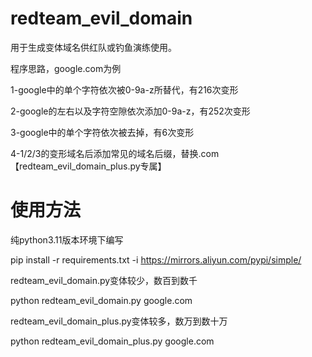 # redteam_evil_domain
用于生成变体域名供红队或钓鱼演练使用。

程序思路，google.com为例

1-google中的单个字符依次被0-9a-z所替代，有216次变形

2-google的左右以及字符空隙依次添加0-9a-z，有252次变形

3-google中的单个字符依次被去掉，有6次变形

4-1/2/3的变形域名后添加常见的域名后缀，替换.com【redteam_evil_domain_plus.py专属】

# 使用方法
纯python3.11版本环境下编写

pip install -r requirements.txt -i https://mirrors.aliyun.com/pypi/simple/

redteam_evil_domain.py变体较少，数百到数千

python redteam_evil_domain.py google.com

redteam_evil_domain_plus.py变体较多，数万到数十万

python redteam_evil_domain_plus.py google.com

